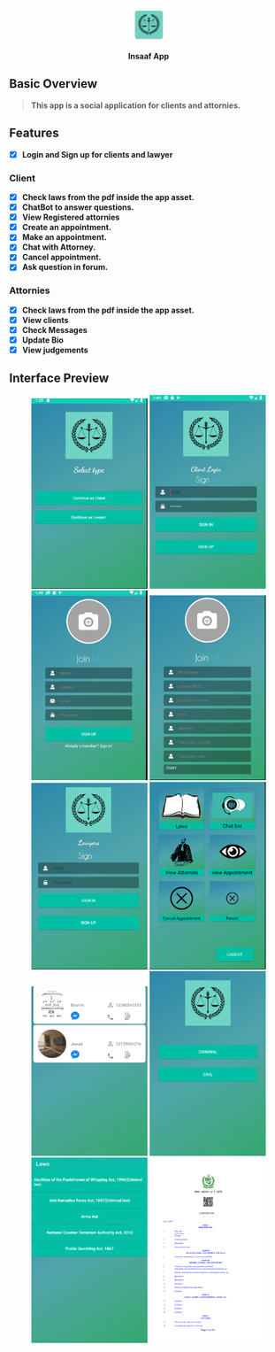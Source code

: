 <p align="center"><img width=12.5% src="https://github.com/jawad12345A/insaaf_app/blob/master/Preview/icon.png?raw=true"></p>
<p align="center" text> <b>Insaaf App</p>


## Basic Overview

> This app is a social application for clients and attornies.

## Features

- [x] Login and Sign up for clients and lawyer
### Client
- [x] Check laws from the pdf inside the app asset.
- [x] ChatBot to answer questions.
- [x] View Registered attornies
- [x] Create an appointment.
- [x] Make an appointment.
- [x] Chat with Attorney.
- [x] Cancel appointment.
- [x] Ask question in forum.
### Attornies
- [x] Check laws from the pdf inside the app asset.
- [x] View clients
- [x] Check Messages
- [x] Update Bio
- [x] View judgements

## Interface Preview 

<p align="center">
  <img src="https://github.com/jawad12345A/insaaf_app/blob/master/Preview/client_laywer_landing.png?raw=true" width="210"/>
  <img src="https://github.com/jawad12345A/insaaf_app/blob/master/Preview/client_login.png?raw=true" width="210"/>
  <img src="https://github.com/jawad12345A/insaaf_app/blob/master/Preview/client_registration.png?raw=true" width="210"/>
  <img src="https://github.com/jawad12345A/insaaf_app/blob/master/Preview/lawyers_registration.png?raw=true" width="210"/>
  <img src="https://github.com/jawad12345A/insaaf_app/blob/master/Preview/lawyers_login.png?raw=true" width="210"/>
  <img src="https://github.com/jawad12345A/insaaf_app/blob/master/Preview/lawyers_dashboard.png?raw=true" width="210"/>
  <img src="https://github.com/jawad12345A/insaaf_app/blob/master/Preview/lawyers_list.png?raw=true" width="210"/>
  <img src="https://github.com/jawad12345A/insaaf_app/blob/master/Preview/client_laws.png?raw=true" width="210"/>
  <img src="https://github.com/jawad12345A/insaaf_app/blob/master/Preview/laws_list.png?raw=true" width="210"/>
  <img src="https://github.com/jawad12345A/insaaf_app/blob/master/Preview/laws_pdf.png?raw=true" width="210"/>





</p>


